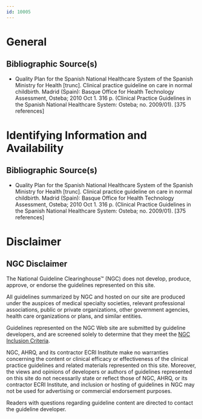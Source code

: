 ```yaml
---
id: 10005
---
```


# General

## Bibliographic Source(s)

- Quality Plan for the Spanish National Healthcare System of the Spanish Ministry for Health [trunc]. Clinical practice guideline on care in normal childbirth. Madrid (Spain): Basque Office for Health Technology Assessment, Osteba; 2010 Oct 1. 316 p. (Clinical Practice Guidelines in the Spanish National Healthcare System: Osteba; no. 2009/01). [375 references]

# Identifying Information and Availability

## Bibliographic Source(s)

- Quality Plan for the Spanish National Healthcare System of the Spanish Ministry for Health [trunc]. Clinical practice guideline on care in normal childbirth. Madrid (Spain): Basque Office for Health Technology Assessment, Osteba; 2010 Oct 1. 316 p. (Clinical Practice Guidelines in the Spanish National Healthcare System: Osteba; no. 2009/01). [375 references]

# Disclaimer

## NGC Disclaimer

The National Guideline Clearinghouse™ (NGC) does not develop, produce, approve, or endorse the guidelines represented on this site.

All guidelines summarized by NGC and hosted on our site are produced under the auspices of medical specialty societies, relevant professional associations, public or private organizations, other government agencies, health care organizations or plans, and similar entities.

Guidelines represented on the NGC Web site are submitted by guideline developers, and are screened solely to determine that they meet the [NGC Inclusion Criteria](/help-and-about/summaries/inclusion-criteria).

NGC, AHRQ, and its contractor ECRI Institute make no warranties concerning the content or clinical efficacy or effectiveness of the clinical practice guidelines and related materials represented on this site. Moreover, the views and opinions of developers or authors of guidelines represented on this site do not necessarily state or reflect those of NGC, AHRQ, or its contractor ECRI Institute, and inclusion or hosting of guidelines in NGC may not be used for advertising or commercial endorsement purposes.

Readers with questions regarding guideline content are directed to contact the guideline developer.


